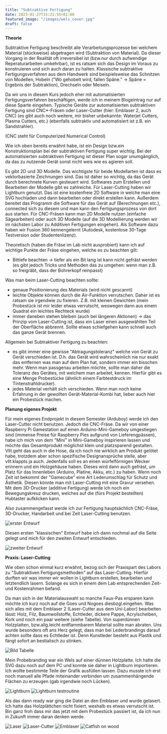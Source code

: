 ```yaml
---
title: "Subtraktive Fertigung"
date: 2023-01-27T15:21:55+01:00
featured_image: "/images/wels_cover.jpg"
draft: false
---
```


**Theorie**

Subtraktive Fertigung beschreibt alle Verarbeitungsprozesse bei welchem Material (stückweise) abgetragen wird (Subtraktion von Material). Da dieser Vorgang in der Realität oft irreversibel ist (bzw.nur durch aufwendige Reperaturarbeiten umkehrbar), ist es ratsam sich das Design im Voraus zu konstruieren und sich auch daran zu halten.
Klassische subtraktive Fertigungsverfahren aus dem Handwerk sind beispielsweise das Schnitzen von Modellen, Hobeln ("Wo gehobelt wird, fallen Späne." -> Späne = Ergebnis der Subtraktion), Drechseln oder Meiseln.

Da wir uns in diesem Kurs jedoch eher mit automatisierten Fertigungsverfahren beschäftigen, werde ich in meinem Blogeintrag nur auf diese Sparte eingehen. Typische Geräte zur automatisierten subtraktiven Fertigung sind CNC*-Fräsen oder Laser-Cutter (hier: Emblaser 2, auch CNC) (es gibt auch noch weitere, mir bisher unbekannte: Waterjet Cutters, Plasma Cutters, etc.) (ebenfalls subtraktiv und automatisiert ist z.B. ein Sandstrahler).

(CNC steht für Computerized Numerical Control)

Wie ich oben bereits erwähnt habe, ist ein Design bzw.ein Konstruktionsplan bei der subtraktiven Fertigung super wichtig. Bei der automatisierten subtraktiven Fertigung ist dieser Plan sogar unumgänglich, da das zu nutzende Gerät sonst nicht weis wie es agieren soll.
	
Es gibt 2D und 3D Modelle. Das wichtigste für beide Modellarten ist dass es vektorbasierte Zeichnungen sind.  Das ist daher so wichtig, da das Gerät durch berechnete Kurven gesteuert wird. Softwares zum Erstellen und Bearbeiten der Modelle gibt es zahlreiche.
Für Laser-Cutting haben wir Lightburn genutzt. Das ist eine kostenfreie 2D Software in welche man eine SVG hochladen und dann bearbeiten oder direkt erstellen kann. Außerdem bereitet das Programm die Software für das Gerät auf (Berechnungen etc.), connected sich zu diesem und man kann den Fertigungsprozess von dort aus starten.
Für CNC-Fräsen kann man 2D Modelle nutzen (einfache Sägearbeiten) oder auch 3D Modelle (auf die 3D Modellierung werden wir im nächsten Labor zu Additiven Fertigungen eingehen). Als Software dazu haben wir Fusion 360 kennengelernt (Autodesk, kostenlose 30-Tage Testversion oder Studentenlizenz).
	
Theoretisch (haben die Fräse im Lab nicht ausprobiert) kann ich auf wichtige Punkte der Fräse eingehen, welche es zu beachten gilt:

* Bittiefe beachten -> tiefer als ein Bit lang ist kann nicht gefräst werden (es gibt jedoch Tricks und Methoden das zu umgehen: wenn man z.B. so freigräbt, dass der Bohrerkopf reinpasst)
	
Was man beim Laser-Cutting beachten sollte:

* genaue Positionierung des Materials (wird nicht gescannt)
* leichte Objekte können durch die Air-Funktion verrutschen. Daher ist es ratsam sie irgendwie zu fixieren. Z.B. mit kleinen Gewichten (mein Probestück ist mir leider etwas verrutscht, weswegen dann aus einem Quadrat ein leichtes Rechteck wurde)
* immer daneben stehen bleiben (auch bei längeren Aktionen) -> das Prinzip vom Laser-Cutting ist, dass ein Laser einen ausgewählten Teil der Oberfläche abbrennt. Sollte etwas schiefgehen kann schnell auch das ganze Gerät brennen.

Allgemein bei Subtraktiver Fertigung zu beachten:

* es gibt immer eine gewisse "Abtragungstoleranz" welche von Gerät zu Gerät verschieden ist. D.h. das Gerät wird wahrscheinlich nie nur exakt das entfernen was man auf dem Plan hat, sondern immer ein bisschen mehr. Wenn man passgenau arbeiten möchte, sollte man daher die Toleranz des Gerätes, mit welchem man arbeitet, kennen. Hierfür gibt es eine Menge Probestücke (ähnlich einem Farbtestdruck im Tintenstrahldrucker).
* jedes Material verhält sich verschieden. Wenn man noch keine Erfahrung in der gewollten Gerät-Material-Kombi hat, lieber auch hier ein Probestück machen.

**Planung eigenes Projekt**

Für mein eigenes Endprojekt in diesem Semester (Arduboy) werde ich den Laser-Cutter nicht benutzen. Jedoch die CNC-Fräse. Da wir von einer Raspberry Pi Gamestation auf einen Arduino-Mini-Gameboy umgestiegen sind (immense Preise für Raspberry Pies aufgrund von Lieferengpässen), habe ich mich von dem "Mini" in Mini-Gameboy inspirieren lassen und möchte das Gesamtprodukt möglichst klein und platzsparend gestalten. Vllt.geht das auch in die Hose, da ich noch nie wirklich am Produkt gelötet habe, trotzdem aber schon spezifische Designansprüche stelle, aber vllt.klappts ja auch. Jedenfalls soll es an einen würfelförmigen Wecker erinnern und ein Holzgehäuse haben. Dieses wird dann auch gefräst, um Platz für das Innenleben (Arduino, Platine, Akku, etc.) zu haben. Wenn noch Zeit ist bekommt der "Gamecube" eine Art Lederumschlag für Schutz und Ästhetik. Diesen könnte man mit Laser-Cutting mit eine Gravur versehen. Mit dem 3D-Drucker (additive Fertigung) werde ich noch ein Bewegungskreuz drucken, welches auf die (fürs Projekt bestellten) Hubtaster aufklicken kann.

Also zusammengefasst werde ich zur Fertigung hauptsächlich CNC-Fräse, 3D-Drucker, Handarbeit und bei Zeit Laser-Cutting benutzen.

![erster Entwurf](signal-2023-01-28-131644_003.jpeg)

Diesen ersten "klassischen" Entwurf habe ich dann nochmal auf die Seite gelegt und mich für den zweiten Entwurf entschieden.

![zweiter Entwurf](signal-2023-01-28-131644_002.jpeg)

**Praxis: Laser-Cutting**

Wie oben schon einmal kurz erwähnt, bezog sich der Praxispart des Labors zu "Subtraktiven Fertigungsmethoden" auf das Laser-Cutting. Hierfür durften wir was immer wir wollen in Lightburn erstellen, bearbeiten und letztendlich lasern. Solange es sich in einem dem Lab entsprechenden Zeit- und Kostenrahmen befand.

Da man sich in der Materialauswahl so manche Faux-Pas ersparen kann möchte ich kurz noch auf die Goes und Nogoes diesbzgl.eingehen. Was sich alles mit dem Emblaser 2 (Laser-Cutter aus dem Uni-Labor) bearbeiten lässt: Holz, Filz, Baumwollstoffe, Echtleder, dickere Pappe, Acrylscheiben, Kork und noch ein paar weitere (siehe Tabelle). Von superdünnen Holzplatten, bzw.allg.leicht entflammbarem Material sollte man abraten. Uns wurde besonders oft ans Herz gelegt, dass man bei Lederbrandings darauf achten sollte dass es Echtleder ist. Denn Kunstleder besteht aus Plastik und fängt sofort an bestialisch zu stinken.

![Bild Tabelle](material_table.png)

Mein Probebranding war ein Wels auf einer dünnen Holzplatte. Ich hatte die SVG dazu noch auf dem PC und konnte sie daher in Lightburn importieren. Ich wollte bestimmte Teile der Grafik ausfüllen lassen. Dazu musste ich erst noch manuell alle Pfade miteinander verbinden um zusammenhängende Flächen zu erzeugen (gab irgendwie noch Lücken). 

![Lightburn](lightburn_one.png)
![Lightburn testroutine](signal-2023-01-28-131913.gif)

Als das dann ready war ging die Datei an den Emblaser und wurde gelasert. Ich hatte das Holzplättchen nicht fixiert, weshalb es etwas verrutscht ist. Bin ganz froh dass mir das jetzt mit dem Probestück passiert ist, da ich nun in Zukunft immer daran denken werde.

![Laser](laser.gif)
![Laser-Cutter](laser_cutting.gif)
![Emblaser](emblaser.jpeg)
![Catfish on wood](wels.jpg)